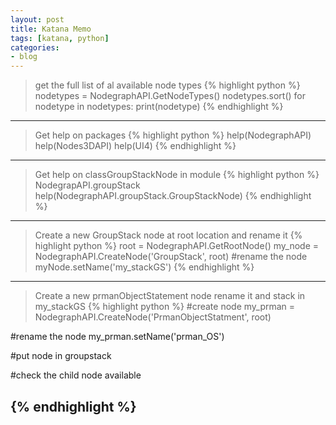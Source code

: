 ```yaml
---
layout: post
title: Katana Memo 
tags: [katana, python]
categories:
- blog
---
```


> get the full list of al available node types
{% highlight python %}
nodetypes = NodegraphAPI.GetNodeTypes()
nodetypes.sort()
for nodetype in nodetypes:
    print(nodetype)
{% endhighlight %}
---

> Get help on packages
{% highlight python %}
 help(NodegraphAPI)
 help(Nodes3DAPI)
 help(UI4)
{% endhighlight %}
---

> Get help on classGroupStackNode in module
{% highlight python %}
 NodegrapAPI.groupStack
 help(NodegraphAPI.groupStack.GroupStackNode)
{% endhighlight %}
---

> Create a new GroupStack node at root location and rename it
{% highlight python %}
root = NodegraphAPI.GetRootNode()
my_node = NodegraphAPI.CreateNode('GroupStack', root)
#rename the node
myNode.setName('my_stackGS')
{% endhighlight %}
---

> Create a new prmanObjectStatement node rename it and stack in my_stackGS
{% highlight python %}
#create node
my_prman = NodegraphAPI.CreateNode('PrmanObjectStatment', root)

#rename the node
my_prman.setName('prman_OS')

#put node in groupstack

#check the child node available

{% endhighlight %}
---



